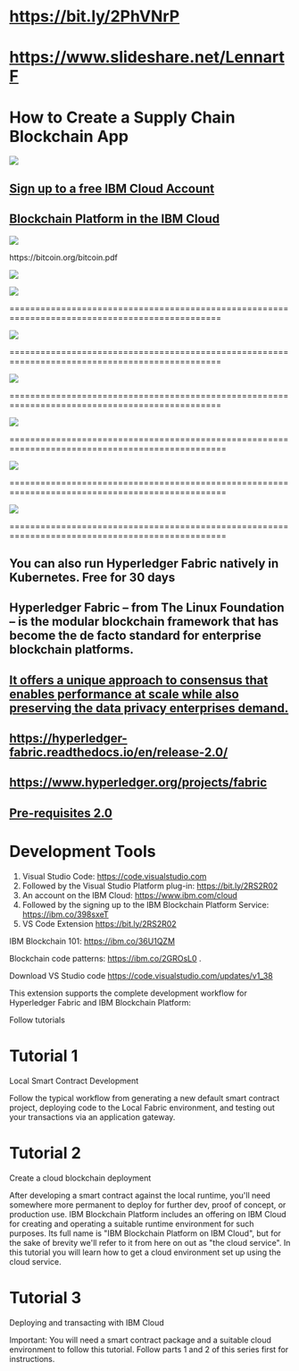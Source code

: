 # https://bit.ly/2PhVNrP

# https://www.slideshare.net/LennartF

# How to Create a Supply Chain Blockchain App

<img src="Screen Shot 2020-02-23 at 7.31.05 AM.png">

## [Sign up to a free IBM Cloud Account](https://ibm.biz/BdqDWA)

## [Blockchain Platform in the IBM Cloud](https://cloud.ibm.com/catalog/services/blockchain-platform)

  <img src="Satoshi.png">
  <p>
  https://bitcoin.org/bitcoin.pdf
  <p>
<img src="Screen Shot 2020-02-23 at 7.56.59 AM.png">
<p><p><p><p><p>
 
<img src="Blockchain.png">

===============================================================================================

<img src="Transactions.png">

===============================================================================================

<img src="Ledger.png">

===============================================================================================

<img src="BP1.png">

================================================================================================

<img src="BP2.png">

================================================================================================

<img src="BP3 .png">

================================================================================================


## You can also run Hyperledger Fabric natively in Kubernetes. Free for 30 days

## Hyperledger Fabric – from The Linux Foundation – is the modular blockchain framework that has become the de facto standard for enterprise blockchain platforms.

## [It offers a unique approach to consensus that enables performance at scale while also preserving the data privacy enterprises demand.](https://www.hyperledger.org/resources/publications/blockchain-performance-metrics)

## https://hyperledger-fabric.readthedocs.io/en/release-2.0/

## https://www.hyperledger.org/projects/fabric

## [Pre-requisites 2.0](https://hyperledger-fabric.readthedocs.io/en/release-2.0/prereqs.html)

# Development Tools

 1. Visual Studio Code: https://code.visualstudio.com
 2. Followed by the Visual Studio Platform plug-in: https://bit.ly/2RS2R02
 3. An account on the IBM Cloud: https://www.ibm.com/cloud
 4. Followed by the signing up to the IBM Blockchain Platform Service:   https://ibm.co/398sxeT
 5. VS Code Extension https://bit.ly/2RS2R02

 IBM Blockchain 101: https://ibm.co/36U1QZM
 
 Blockchain code patterns: https://ibm.co/2GROsL0
.  


Download VS Studio code https://code.visualstudio.com/updates/v1_38

This extension supports the complete development workflow for Hyperledger Fabric and IBM Blockchain Platform:





Follow tutorials

# Tutorial 1

Local Smart Contract Development

Follow the typical workflow from generating a new default smart contract project, deploying code to the Local Fabric environment, and testing out your transactions via an application gateway.

# Tutorial 2

Create a cloud blockchain deployment


After developing a smart contract against the local runtime, you'll need somewhere more permanent to deploy for further dev, proof of concept, or production use. IBM Blockchain Platform includes an offering on IBM Cloud for creating and operating a suitable runtime environment for such purposes. Its full name is "IBM Blockchain Platform on IBM Cloud", but for the sake of brevity we'll refer to it from here on out as "the cloud service". In this tutorial you will learn how to get a cloud environment set up using the cloud service.


# Tutorial 3

Deploying and transacting with IBM Cloud

Important: You will need a smart contract package and a suitable cloud environment to follow this tutorial. Follow parts 1 and 2 of this series first for instructions.
               
